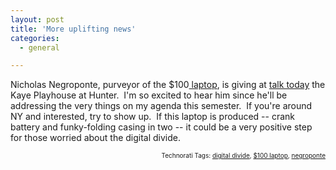 ```yaml
---
layout: post
title: 'More uplifting news'
categories:
  - general

---
```


<p>Nicholas Negroponte, purveyor of the $100<a href="http://news.bbc.co.uk/2/hi/technology/4292854.stm"> laptop</a>, is giving at <a href="http://kayeplayhouse.hunter.cuny.edu/calendar.shtml#nov">talk today</a> the Kaye Playhouse at Hunter.&nbsp; I'm so excited to hear him since he'll be addressing the very things on my agenda this semester.&nbsp; If you're around NY and interested, try to show up.&nbsp; If this laptop is produced -- crank battery and funky-folding casing in two -- it could be a very positive step for those worried about the digital divide. <br /></p><!-- technorati tags begin --><p style="font-size:10px;text-align:right;">Technorati Tags: <a href="http://technorati.com/tag/digital divide" rel="tag">digital divide</a>, <a href="http://technorati.com/tag/$100 laptop" rel="tag">$100 laptop</a>, <a href="http://technorati.com/tag/negroponte" rel="tag">negroponte</a></p><!-- technorati tags end -->
